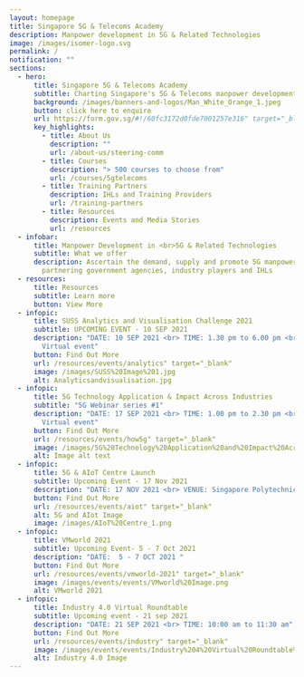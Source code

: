 ```yaml
---
layout: homepage
title: Singapore 5G & Telecoms Academy
description: Manpower development in 5G & Related Technologies
image: /images/isomer-logo.svg
permalink: /
notification: ""
sections:
  - hero:
      title: Singapore 5G & Telecoms Academy
      subtitle: Charting Singapore's 5G & Telecoms manpower development with you
      background: /images/banners-and-logos/Man_White_Orange_1.jpeg
      button: click here to enquire
      url: https://form.gov.sg/#!/60fc3172d0fde7001257e316" target="_blank
      key_highlights:
        - title: About Us
          description: ""
          url: /about-us/steering-comm
        - title: Courses
          description: "> 500 courses to choose from"
          url: /courses/5gtelecoms
        - title: Training Partners
          description: IHLs and Training Providers
          url: /training-partners
        - title: Resources
          description: Events and Media Stories
          url: /resources
  - infobar:
      title: Manpower Development in <br>5G & Related Technologies
      subtitle: What we offer
      description: Ascertain the demand, supply and promote 5G manpower development by
        partnering government agencies, industry players and IHLs
  - resources:
      title: Resources
      subtitle: Learn more
      button: View More
  - infopic:
      title: SUSS Analytics and Visualisation Challenge 2021
      subtitle: UPCOMING EVENT - 10 SEP 2021
      description: "DATE: 10 SEP 2021 <br> TIME: 1.30 pm to 6.00 pm <br> VENUE:
        Virtual event"
      button: Find Out More
      url: /resources/events/analytics" target="_blank"
      image: /images/SUSS%20Image%201.jpg
      alt: Analyticsandvisualisation.jpg
  - infopic:
      title: 5G Technology Application & Impact Across Industries
      subtitle: "5G Webinar series #1"
      description: "DATE: 17 SEP 2021 <br> TIME: 1.00 pm to 2.30 pm <br> VENUE:
        Virtual event"
      button: Find Out More
      url: /resources/events/how5g" target="_blank"
      image: /images/5G%20Technology%20Application%20and%20Impact%20Across%20Industries.png
      alt: Image alt text
  - infopic:
      title: 5G & AIoT Centre Launch
      subtitle: Upcoming Event - 17 Nov 2021
      description: "DATE: 17 NOV 2021 <br> VENUE: Singapore Polytechnic"
      button: Find Out More
      url: /resources/events/aiot" target="_blank"
      alt: 5G and AIot Image
      image: /images/AIoT%20Centre_1.png
  - infopic:
      title: VMworld 2021
      subtitle: Upcoming Event- 5 - 7 Oct 2021
      description: "DATE:  5 - 7 OCT 2021 "
      button: Find Out More
      url: /resources/events/vmworld-2021" target="_blank"
      image: /images/events/events/VMworld%20Image.png
      alt: VMworld 2021
  - infopic:
      title: Industry 4.0 Virtual Roundtable
      subtitle: Upcoming event - 21 sep 2021
      description: "DATE: 21 SEP 2021 <br> TIME: 10:00 am to 11:30 am"
      button: Find Out More
      url: /resources/events/industry" target="_blank"
      image: /images/events/events/Industry%204%20Virtual%20Roundtable%20Image.png
      alt: Industry 4.0 Image
---
```

